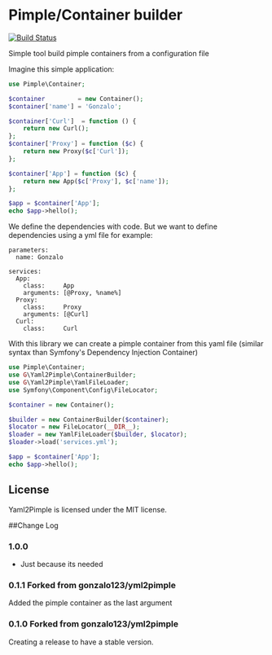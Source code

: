 Pimple/Container builder
======
[![Build Status](https://travis-ci.org/gonzalo123/yml2pimple.svg?branch=master)](https://travis-ci.org/gonzalo123/yml2pimple)

Simple tool build pimple containers from a configuration file


Imagine this simple application:

```php
use Pimple\Container;

$container         = new Container();
$container['name'] = 'Gonzalo';

$container['Curl']  = function () {
    return new Curl();
};
$container['Proxy'] = function ($c) {
    return new Proxy($c['Curl']);
};

$container['App'] = function ($c) {
    return new App($c['Proxy'], $c['name']);
};

$app = $container['App'];
echo $app->hello();
```

We define the dependencies with code. But we want to define dependencies using a yml file for example:

```
parameters:
  name: Gonzalo

services:
  App:
    class:     App
    arguments: [@Proxy, %name%]
  Proxy:
    class:     Proxy
    arguments: [@Curl]
  Curl:
    class:     Curl
```

With this library we can create a pimple container from this yaml file (similar syntax than Symfony's Dependency Injection Container)

```php
use Pimple\Container;
use G\Yaml2Pimple\ContainerBuilder;
use G\Yaml2Pimple\YamlFileLoader;
use Symfony\Component\Config\FileLocator;

$container = new Container();

$builder = new ContainerBuilder($container);
$locator = new FileLocator(__DIR__);
$loader = new YamlFileLoader($builder, $locator);
$loader->load('services.yml');

$app = $container['App'];
echo $app->hello();
```

## License

Yaml2Pimple is licensed under the MIT license.

##Change Log

### 1.0.0

* Just because its needed

### 0.1.1 Forked from gonzalo123/yml2pimple
Added the pimple container as the last argument


### 0.1.0 Forked from gonzalo123/yml2pimple
Creating a release to have a stable version.
